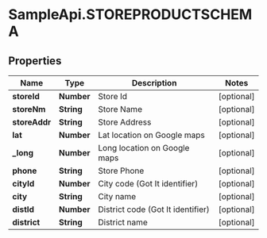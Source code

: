 # SampleApi.STOREPRODUCTSCHEMA

## Properties

Name | Type | Description | Notes
------------ | ------------- | ------------- | -------------
**storeId** | **Number** | Store Id | [optional] 
**storeNm** | **String** | Store Name | [optional] 
**storeAddr** | **String** | Store Address | [optional] 
**lat** | **Number** | Lat location on Google maps | [optional] 
**_long** | **Number** | Long location on Google maps | [optional] 
**phone** | **String** | Store Phone | [optional] 
**cityId** | **Number** | City code (Got It identifier) | [optional] 
**city** | **String** | City name | [optional] 
**distId** | **Number** | District code (Got It identifier) | [optional] 
**district** | **String** | District name | [optional] 


